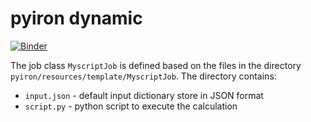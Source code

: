 # pyiron dynamic 
[![Binder](https://mybinder.org/badge_logo.svg)](https://mybinder.org/v2/gh/jan-janssen/pyiron-dynamic/HEAD)

The job class `MyscriptJob` is defined based on the files in the directory `pyiron/resources/template/MyscriptJob`. The directory contains: 

- `input.json` - default input dictionary store in JSON format
- `script.py` - python script to execute the calculation

